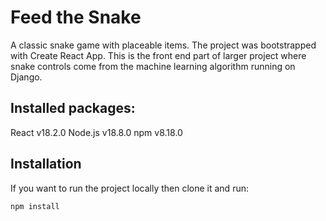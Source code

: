 # Feed the Snake

A classic snake game with placeable items. The project was bootstrapped with
Create React App. This is the front end part of larger project where snake controls
come from the machine learning algorithm running on Django.

## Installed packages:

React v18.2.0
Node.js v18.8.0
npm v8.18.0

## Installation

If you want to run the project locally then clone it and run:

```
npm install
```
